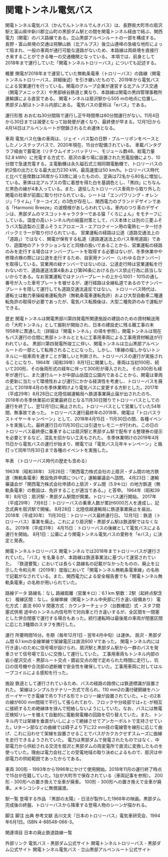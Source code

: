 # 関電トンネル電気バス

関電トンネル電気バス（かんでんトンネルでんきバス）は、長野県大町市の扇沢駅と富山県中新川郡立山町の黒部ダム駅との間を関電トンネル経由で結ぶ、関西電力（関電）のバス路線である。立山黒部アルペンルートの一部を構成する。
長野・富山県境の交通は飛騨山脈（北アルプス）後立山連峰の急峻な地形によって阻まれ、一般の車両が通行可能な道路がないため、本路線は両県境を直接行き来することができる唯一の交通機関となっている。
本項では、前身として2018年まで運行していた「関電トンネルトロリーバス」についても記述する。

概要
関電が2018年まで運営していた無軌条電車（トロリーバス）の路線（関電トンネルトロリーバス、詳細後述）を引き継いだもので、2019年から電気バスによる営業運行を行っている。関電のグループ企業が運営する北アルプス交通（関電アメニックス）や黒部峡谷鉄道と異なり、本路線は関電の黒四管理事務所運輸課による直営である。
関電トンネルは扇沢駅から505 mの地点に位置し、黒部ダム駅はトンネル内部にある。
電気バスの愛称は「eバス」である。

運行形態
おおむね30分間隔で運行し正午時間帯は60分間運行がない。11月4日から30日までは減便となって始発便が遅くなり、最終便が早まる。12月1日から4月14日はアルペンルートが閉鎖されるため運休となる。

車両
電気バス化後の車両は、ジェイ・バス製の日野・ブルーリボンをベースとしたノンステップバスで、2020年現在、15台が配備されている。
車載パンタグラフ経由で蓄電池（リチウムイオンバッテリー、モジュール数48、総電力量52.8 kWh）に充電する方式で、扇沢の乗り場に設置された充電設備により、10分間で急速充電する。主電動機は永久磁石式三相同期電動機で、トロリーバスの約2倍の出力となる最大出力230 kW。最高速度は50 km/h。トロリーバス時代と比べて座席数は36席から33席に減ったものの、定員は72名から80名に増加している。車体は北アルプスの雪に着想を得た白を基調色とし、「黒四」にちなんだ黒色の線が4本入っている。また、退役したトロリーバス車両から取り外した関電の社章が前面に取り付けられている。シートは「エンパワリング・オレンジ」「ライム」「ターコイズ」の3色が存在し、関西電力のブランドデザインである「Harmonic Breeze」の波模様があしらわれている。車内のつり革のデザインは、黒部ダムのマスコットキャラクターである猫「くろにょん」をモチーフにしている。湿度の高いトンネル内の結露対策として、バス本体とは別の三菱ふそうバス製造製の三菱ふそうエアロエース・エアロクイーン用の電熱ヒーター付きバックミラーが取り付けられている。
営業運転の経路は公道（道路交通法上の「道路」）ではなく、関電が保有する私道（道路運送法上のバス専用道路）であり、遊園地のアトラクションなどと同様の扱いであることから、営業運転の経路のみを走行する場合はナンバープレートを取得する必要はないが、冬季休業中や修理点検の際には公道を走行するため、自家用ナンバー（いわゆる白ナンバー）を取得している。営業用の緑ナンバーではないのは、公道走行時は営業運転を行わないので、道路運送法第4条および第96条における白バス禁止行為に該当しないからである。なお営業運転ではナンバープレートの上から1001 - 1015の通し番号が入った車号プレートを被せるが、運行経路は全線私道であるのでナンバープレートを隠して運行しても道路交通法違反ではない。
トロリーバス時代は、運転士は動力車操縦者運転免許（無軌条電車運転免許）および大型自動車二種運転免許の取得が必要であったが、電気バス転換後は、大型二種免許のみで運転ができる。

歴史
関電トンネルは関電黒部川第四発電所関連施設の建設のための資材輸送用の「大町トンネル」として掘削が開始され、日本の建設史に残る難工事の末1958年に貫通した（詳細は「関電トンネル」の項を参照）。関電トンネルは現在もバス運行の合間に黒部トンネルとともに工事用車両による工事用資材輸送が行われている。
黒部川第四発電所竣工に伴い、関電トンネルは立山黒部アルペンルートの一部として転用されることになった。しかし、1車線の幅しかないトンネルに一般車両を通すことが難しいと判断され、トロリーバスの運行が実施されることになり、1964年（昭和39年）8月1日に開業した。車両は当初100形、続いて200形、その後両形式の経年に伴って300形が導入された。
その300形も経年が進行し、また運行ルートが中部山岳国立公園内であることから、関電は車両の更新に当たって環境性および運行にかかる経済性を考慮し、トロリーバスを廃止して2019年4月の冬季休業明けより電気バスに変更する方針とした。2017年（平成29年）8月28日に北陸信越運輸局へ鉄道事業廃止届が出されたのち、2018年の冬季休業前の営業最終日となる11月30日限りでトロリーバスとしての運行を終了し、翌12月1日に廃止された。トロリーバスとして営業していた54年間、無事故であった。
トロリーバス運行最終年の2018年、関電は「トロバスラストイヤーキャンペーン」として、2018年4月15日 - 11月30日の間、各種イベントを実施した。最終運行日の11月30日には引退セレモニーが行われ、この日のトロリーバス最終便に乗車するには扇沢駅と黒部ダム駅で配布する整理券の提示を必要とするなど、混乱を招かない工夫もされた。
冬季休業明けの2019年4月15日から電気バスの運行が始まり、関電では「電気バス元年キャンペーン」と銘打って同年11月30日まで各種のイベントを実施した。

年表
（トロリーバス時代の歴史も含める）

1963年（昭和38年）
3月26日：「関西電力株式会社の上扇沢・ダム間の地方鉄道（無軌条電車）敷設免許申請について」運輸審議会へ諮問。
4月23日：運輸審議会が「関西電力株式会社申請の上扇沢・ダム間（5.9キロ）の地方鉄道（無軌条電車）の敷設は、免許することが適当である。」と答申。
1964年（昭和39年）8月1日：扇沢駅 - 黒部ダム駅間が開業。トロリーバス運行開始。
2017年（平成29年）
7月6日：トロリーバスの乗車人数が累計6000万人を達成し、記念式典を扇沢駅で開催。
8月28日：北陸信越運輸局に鉄道事業廃止を届出。
2018年（平成30年）
11月30日：トロリーバス最終運行日。
12月1日：鉄道（トロリーバス）事業を廃止。これにより扇沢駅・黒部ダム駅は鉄道駅ではなくなる。
2019年（平成31年）
4月15日：トロリーバスの後継として電気バスによる運行を開始。
8月1日：公募により関電トンネル電気バスの愛称を「eバス」に決定と発表。

関電トンネルトロリーバス
関電トンネルでは2018年までトロリーバスが運行されていた。「バス」を名乗るが、本路線は鉄道事業法に基づいて運営されていた。
『鉄道要覧』においては長らく路線名の記載がなかったものの、廃止を公示した令和元年（2019年）度版において「関電トンネル無軌条電車線」の名称で記載がなされている。また、関西電力による安全報告書でも「関電トンネル無軌条電車」の名称が用いられていた。

路線データ
路線名：なし
路線距離（営業キロ）：6.1 km
駅数：2駅（起終点駅含む）
複線区間：なし。全線単線（関電トンネル中央部に行き違い設備あり）
電化方式：直流 600 V
閉塞方式：カウンターチェック（台数確認）式・スタフ閉塞式併用
途中のトンネル内信号所で対向車と行き違いするが、全区間を一閉塞とした併合閉塞で運行する場合もあった。続行運転時は最後尾の車両が閉塞区間に応じた3種類のスタフを携行した。

運行
所要時間16分。冬期（毎年12月1日 - 翌年4月中旬）は運休。
扇沢 - 黒部ダム間 6.1 kmの全線単線で架線電圧は直流600 Vであった。
関電トンネル内には行き違いのために信号場が設けられ、扇沢駅と黒部ダム駅から一群のバスを発車させて信号場で互いに交換して運行していた。
工事用車両もトンネル内部の岩小屋沢交点 - 黒部ルート交点・鏡岩交点の間で定められた時間に走行し、坑口の信号機や合流部の遮断機で安全性を確保していた。工事用車両に対してはループコイルによる感知を行った。

施設
鉄道として運行されているため、バスの経路の路傍には鉄道標識が設置された。
架線はシンプルカテナリー方式で吊られ、110 mm2の溝付硬銅線をハンガーイヤーでき電線で吊り下げる形でトロリー線が設置されていた。+と-の2本の線が600 mm間隔で平行して張られており、フロックや分岐部では+と-が相互に接続するため絶縁体を挟んで短絡しないようにしていた。なお、バスには無電圧検知リレーを備えて自動的に電動発電機の回路を切り替えていた。また、トンネル内では架線を垂直がいしによって絶縁させてアンカーボルトで支持させていた。Uターン部などの曲線では碍子より下に22 mm径の電線管を線形に応じて曲げ、これに沿わせて架線を設置させることでバスがカクカクせずスムーズに曲線を走行できるようされていた。
電力は黒部ダムで発電されたものではなく、中部電力から供給される交流を扇沢と黒部ダムの両変電所で直流に変換したものを使っていた。理由は電力会社ごとの受電地域の取り決めによるもので、扇沢は中部電力の供給範囲であったからである。

車両
300形 - 1993年から1996年にかけて使用開始。2018年11月の運行終了時点で15台が在籍していた。1台が大町市で保存されている（車両記事を参照）。
200形 - 300形への置き換えで全車が廃車。
100形 - 300形への置き換えで全車が廃車。メキシコシティに無償譲渡。

駅一覧
登場する作品
『黒部の太陽』- 日活が製作した1968年の映画。黒部ダム完成後の終盤、トロリーバスから降車する登場人物のシーンが描かれる。

脚注
脚注
出典
参考文献
吉川文夫『日本のトロリーバス』電気車研究会、1994年6月1日。ISBN 4-88548-066-3。

関連項目
日本の廃止鉄道路線一覧

外部リンク
電気バス - 黒部ダム公式サイト
関電トンネルトロリーバス - 黒部ダム公式サイト
関電トンネル電気バス - 立山黒部アルペンルート公式サイト